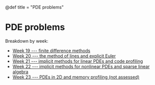 @def title = "PDE problems"

# PDE problems

Breakdown by week:

* [Week 19 --- finite difference methods](finite_diff/)
* [Week 20 --- the method of lines and explicit Euler](explicit/)
* [Week 21 --- implicit methods for linear PDEs and code profiling](implicit_linear/)
* [Week 22 --- implicit methods for nonlinear PDEs and sparse linear algebra](implicit_nonlinear/)
* [Week 23 --- PDEs in 2D and memory profiling (not assessed)](pdes_2d/)
